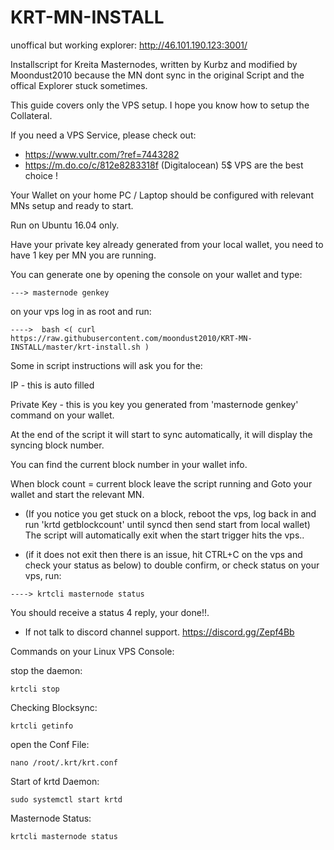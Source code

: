 # KRT-MN-INSTALL

unoffical but working explorer: http://46.101.190.123:3001/

Installscript for Kreita Masternodes, written by Kurbz and modified by Moondust2010
because the MN dont sync in the original Script and the offical Explorer stuck sometimes.

This guide covers only the VPS setup. I hope you know how to setup the Collateral.

If you need a VPS Service, please check out:
* https://www.vultr.com/?ref=7443282
* https://m.do.co/c/812e8283318f (Digitalocean)
5$ VPS are the best choice !

Your Wallet on your home PC / Laptop should be configured with relevant MNs setup and ready to start.

Run on Ubuntu 16.04 only.

Have your private key already generated from your local wallet, you need to have 1 key per MN you are running.

You can generate one by opening the console on your wallet and type:
````
---> masternode genkey
````
on your vps log in as root and run:
````
---->  bash <( curl https://raw.githubusercontent.com/moondust2010/KRT-MN-INSTALL/master/krt-install.sh )
````
Some in script instructions will ask you for the:

IP - this is auto filled

Private Key - this is you key you generated from 'masternode genkey' command on your wallet.

At the end of the script it will start to sync automatically, it will display the syncing block number.

You can find the current block number in your wallet info.

When block count = current block leave the script running and Goto your wallet and start the relevant MN.

* (If you notice you get stuck on a block, reboot the vps, log back in and run 'krtd getblockcount' until syncd then send start from local wallet) The script will automatically exit when the start trigger hits the vps..

* (if it does not exit then there is an issue, hit CTRL+C on the vps and check your status as below) to double confirm, or check status on your vps, run:
````
----> krtcli masternode status
````
You should receive a status 4 reply, your done!!.

* If not talk to discord channel support. https://discord.gg/Zepf4Bb

Commands on your Linux VPS Console:

stop the daemon:
````
krtcli stop
````
Checking Blocksync:
````
krtcli getinfo
````
open the Conf File:
````
nano /root/.krt/krt.conf
````
Start of krtd Daemon:
````
sudo systemctl start krtd
````
Masternode Status:
````
krtcli masternode status
````
